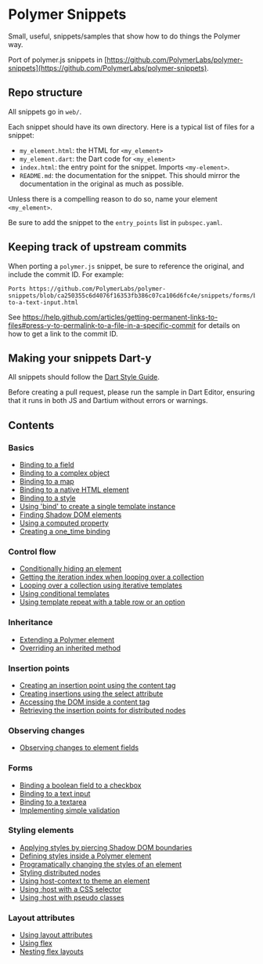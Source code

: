 # Polymer Snippets

Small, useful, snippets/samples that show how to do things the Polymer way.

Port of polymer.js snippets in
[https://github.com/PolymerLabs/polymer-snippets](https://github.com/PolymerLabs/polymer-snippets).

## Repo structure

All snippets go in `web/`.

Each snippet should have its own directory. Here is a typical list of files for
a snippet:

- `my_element.html`: the HTML for `<my_element>`
- `my_element.dart`: the Dart code for `<my_element>`
- `index.html`: the entry point for the snippet. Imports `<my-element>`.
- `README.md`: the documentation for the snippet. This should mirror the
documentation in the original as much as possible.

Unless there is a compelling reason to do so, name your element `<my_element>`.

Be sure to add the snippet to the `entry_points` list in `pubspec.yaml`.

## Keeping track of upstream commits

When porting a `polymer.js` snippet, be sure to reference the original, and
include the commit ID. For example:

    Ports https://github.com/PolymerLabs/polymer-snippets/blob/ca250355c6d4076f16353fb386c07ca106d6fc4e/snippets/forms/binding-to-a-text-input.html

See https://help.github.com/articles/getting-permanent-links-to-files#press-y-to-permalink-to-a-file-in-a-specific-commit
for details on how to get a link to the commit ID.

## Making your snippets Dart-y

All snippets should follow the [Dart Style Guide](https://www.dartlang.org/articles/style-guide/).

Before creating a pull request, please run the sample in Dart Editor, ensuring
that it runs in both JS and Dartium without errors or warnings.

## Contents

### Basics
- [Binding to a field](web/basics/binding_to_a_field/)
- [Binding to a complex object](web/basics/binding_to_a_complex_object/)
- [Binding to a map](web/basics/binding_to_a_map/)
- [Binding to a native HTML element](web/basics/binding_to_a_native_html_element/)
- [Binding to a style](web/basics/binding_to_a_style/)
- [Using 'bind' to create a single template instance](web/basics/using_bind_to_create_a_single_template_instance/)
- [Finding Shadow DOM elements](web/basics/finding_shadow_dom_elements/)
- [Using a computed property](web/basics/using_a_computed_property/)
- [Creating a one_time binding](web/basics/creating_a_one_time_binding/)

### Control flow

- [Conditionally hiding an element](web/control_flow/conditionally_hiding_an_element/)
- [Getting the iteration index when looping over a collection](web/control_flow/getting_the_iteration_index_when_looping_over_a_collection/)
- [Looping over a collection using iterative templates](web/control_flow/looping_over_a_collection_using_iterative_templates/)
- [Using conditional templates](web/control_flow/using_conditional_templates/)
- [Using template repeat with a table row or an option](web/control_flow/using_template_repeat_with_a_table_row_or_an_option/)

### Inheritance

- [Extending a Polymer element](web/inheritance/extending_a_polymer_element/)
- [Overriding an inherited method](web/inheritance/overriding_an_inherited_method/)

### Insertion points

- [Creating an insertion point using the content tag](web/insertion_points/creating_an_insertion_point_using_the_content_tag/)
- [Creating insertions using the select attribute](web/insertion_points/creating_insertion_points_using_the_select_attribute/)
- [Accessing the DOM inside a content tag](web/insertion_points/accessing_the_dom_inside_a_content_tag/)
- [Retrieving the insertion points for distributed nodes](web/insertion_points/retrieving_the_insertion_points_for_distributed_nodes/)

### Observing changes

- [Observing changes to element fields](web/observing_changes/observing_changes_to_element_fields/)

### Forms

- [Binding a boolean field to a checkbox](web/forms/binding_a_boolean_field_to_a_checkbox/)
- [Binding to a text input](web/forms/binding_to_a_text_input/)
- [Binding to a textarea](web/forms/binding_to_a_textarea/)
- [Implementing simple validation](web/forms/implementing_simple_validation/)

### Styling elements

- [Applying styles by piercing Shadow DOM boundaries](web/styling_elements/applying_styles_by_piercing_shadow_dom_boundaries/)
- [Defining styles inside a Polymer element](web/styling_elements/defining_styles_inside_a_polymer_element/)
- [Programatically changing the styles of an element](web/styling_elements/programmatically_changing_the_styles_of_an_element/)
- [Styling distributed nodes](web/styling_elements/styling_distributed_nodes/)
- [Using host-context to theme an element](web/styling_elements/using_host_context_to_theme_an_element/)
- [Using :host with a CSS selector](web/styling_elements/using_host_with_a_css_selector/)
- [Using :host with pseudo classes](web/styling_elements/using_host_with_pseudo_classes/)

### Layout attributes

- [Using layout attributes](web/layout_attributes/using_layout_attributes/)
- [Using flex](web/layout_attributes/using_flex/)
- [Nesting flex layouts](web/layout_attributes/nesting_flex_layouts/)